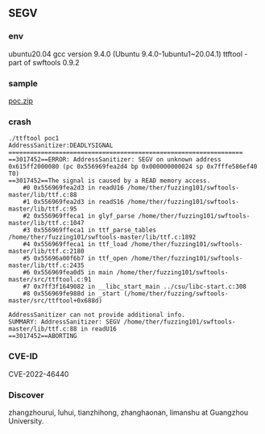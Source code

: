 ## SEGV
### env
ubuntu20.04 
gcc version 9.4.0 (Ubuntu 9.4.0-1ubuntu1~20.04.1)
ttftool - part of swftools 0.9.2

### sample
[poc.zip](https://github.com/matthiaskramm/swftools/files/10101243/poc.zip)

### crash
```
./ttftool poc1
AddressSanitizer:DEADLYSIGNAL
=================================================================
==3017452==ERROR: AddressSanitizer: SEGV on unknown address 0x615ff2000080 (pc 0x556969fea2d4 bp 0x000000000024 sp 0x7fffe586ef40 T0)
==3017452==The signal is caused by a READ memory access.
    #0 0x556969fea2d3 in readU16 /home/ther/fuzzing101/swftools-master/lib/ttf.c:88
    #1 0x556969fea2d3 in readS16 /home/ther/fuzzing101/swftools-master/lib/ttf.c:95
    #2 0x556969ffeca1 in glyf_parse /home/ther/fuzzing101/swftools-master/lib/ttf.c:1047
    #3 0x556969ffeca1 in ttf_parse_tables /home/ther/fuzzing101/swftools-master/lib/ttf.c:1892
    #4 0x556969ffeca1 in ttf_load /home/ther/fuzzing101/swftools-master/lib/ttf.c:2180
    #5 0x55696a00f6b7 in ttf_open /home/ther/fuzzing101/swftools-master/lib/ttf.c:2435
    #6 0x556969fea0d5 in main /home/ther/fuzzing101/swftools-master/src/ttftool.c:91
    #7 0x7ff3f1649082 in __libc_start_main ../csu/libc-start.c:308
    #8 0x556969fe988d in _start (/home/ther/fuzzing/swftools-master/src/ttftool+0x688d)

AddressSanitizer can not provide additional info.
SUMMARY: AddressSanitizer: SEGV /home/ther/fuzzing101/swftools-master/lib/ttf.c:88 in readU16
==3017452==ABORTING
```

### CVE-ID
CVE-2022-46440

### Discover
zhangzhourui, luhui, tianzhihong, zhanghaonan, limanshu at Guangzhou University.
